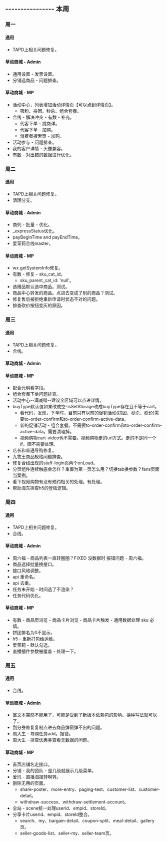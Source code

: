 ## ---------------- 本周

### 周一
#### 通用
* TAPD上相关问题修复。
#### 草动商城 - Admin
* 通用设置 - 发票设置。
* 分销选商品 - 问题排查。
#### 草动商城 - MP
* 活动中心，列表增加活动详情页【可以点到详情页】。
  - 吸粉、拼团、秒杀、组合套餐。
* 合线 - 解决冲突 - 有数 - 补充。
  - 代客下单 - 跳商详。
  - 代客下单 - 加购。
  - 消费者搜索页 - 加购。
* 活动参与 - 问题排查。
* 我的客户详情 - 头像兼容。
* 有数 - 对出错的数据进行优化。

### 周二
#### 通用
* TAPD上相关问题修复。
* 清理分支。
#### 草动商城 - Admin
* 商列 - 批量 - 优化。
* _expressStatus优化。
* payBeginTime and payEndTime。
* 爱茉莉合线master。
#### 草动商城 - MP
* wx.getSystemInfo修复。
* 有数 - 修复 - sku_cat_id。
  - sku_parent_cat_id: 'null'。
* 选赠品默认选中商品。测试。
* 商品中心转发的商品。点进去变成了别的商品？测试。
* 修复售后被拒绝重新申请时状态不对的问题。
* 排查砍价按钮变灰的原因。

### 周三
#### 通用
* TAPD上相关问题修复。
* 合线。
#### 草动商城 - Admin
#### 草动商城 - MP
* 配合元明看字段。
* 组合套餐下单问题排查。
* 活动中心--满减赠--建议全区域可以点进详情。
* buyType默认值如果改成空-isSetStorage改成buyType存在且不等于cart。
  - 看代码，发现，下单时，目前只有以前的促销活动(拼团、秒杀、砍价)需要to-order-confirm和to-order-confirm-active-data。
  - 新的促销活动 - 组合套餐。不需要to-order-confirm和to-order-confirm-active-data。需要清理掉。
  - 视频购物cart-video也不需要。视频购物走的url方式。走的不是同一个if。固不需要处理。
* 店长和普通导购修复。
* 九牧王商品规格问题排查。
* 修复合线出现的staff-login页两个onLoad。
* 分页组件连续触底会怎样？重置为第一页怎么用？切换tab换参数？fans页面当案例。
* 看下视频购物有没有预约相关的处理。有处理。
* 帮助海东排查h5的登陆逻辑。

### 周四
#### 通用
* TAPD上相关问题修复。
* 合线。
#### 草动商城 - Admin
* 周六福 - 商品列表一直转圈圈？FIXED 没数据时 报错问题 - 周六福。
* 商品选择批量换接口。
* 接口风格调整。
* api 重命名。
* api 去重。
* 任务未开始 - 时间选了不渲染？
* 任务代码优化。
#### 草动商城 - MP
* 有数 - 商品页浏览 - 商品卡片浏览 - 商品卡片触发 - 通用数据处理 sku 必填。
* 拼团排名为0不显示。
* h5 - 重新打包给运维。
* 爱茉莉 - 默认勾选。
* 直播插件参数被覆盖 - 处理一下。

### 周五
#### 通用
* 合线。
#### 草动商城 - Admin
* 富文本突然不能用了，可能是受到了新版本依赖包的影响。换种写法就可以了。
* 刮分券修复复制点进去商品弹窗弹不出的问题。
* 周大生 - 导购任务add。报错。
* 周大生 - 排查优惠券查看无数据的问题。
#### 草动商城 - MP
* 首页店铺名走接口。
* 分销 - 我的团队 - 是几级就展示几级菜单。
* 爱玛 - 直播海报转啊转。
* 删除无用的页面。
  - share-poster、more-entry、paging-test、customer-list、customer-detail。
  - withdraw-success、withdraw-settlement-account。
* 全站 - scene统一处理userid、empid、storeId。
* 分享卡片userid、empid、storeId整合。
  - search、my、bargain-detail、coupon-split、meal-detail、gallery页。
  - seller-goods-list、seller-my、seller-team页。
